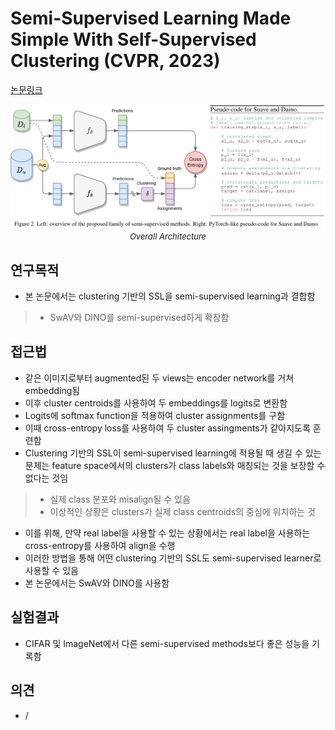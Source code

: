 # Semi-Supervised Learning Made Simple With Self-Supervised Clustering (CVPR, 2023)

[논문링크](https://openaccess.thecvf.com/content/CVPR2023/html/Fini_Semi-Supervised_Learning_Made_Simple_With_Self-Supervised_Clustering_CVPR_2023_paper.html)

<p align="center">
    <img width="800" alt='fig1' src="../img/fini2023semi.png?raw=true"></br>
    <em><font size=2>Overall Architecture</font></em>
</p>

## 연구목적
- 본 논문에서는 clustering 기반의 SSL을 semi-supervised learning과 결합함
> - SwAV와 DINO를 semi-supervised하게 확장함

## 접근법
- 같은 이미지로부터 augmented된 두 views는 encoder network를 거쳐 embedding됨
- 이후 cluster centroids를 사용하여 두 embeddings를 logits로 변환함
- Logits에 softmax function을 적용하여 cluster assignments를 구함
- 이때 cross-entropy loss를 사용하여 두 cluster assingments가 같아지도록 훈련함
- Clustering 기반의 SSL이 semi-supervised learning에 적용될 때 생길 수 있는 문제는 feature space에서의 clusters가 class labels와 매칭되는 것을 보장할 수 없다는 것임
> - 실제 class 분포와 misalign될 수 있음
> - 이상적인 상황은 clusters가 실제 class centroids의 중심에 위치하는 것
- 이를 위해, 만약 real label을 사용할 수 있는 상황에서는 real label을 사용하는 cross-entropy를 사용하여 align을 수행
- 이러한 방법을 통해 어떤 clustering 기반의 SSL도 semi-supervised learner로 사용할 수 있음
- 본 논문에서는 SwAV와 DINO를 사용함

## 실험결과
- CIFAR 및 ImageNet에서 다른 semi-supervised methods보다 좋은 성능을 기록함

## 의견
- /